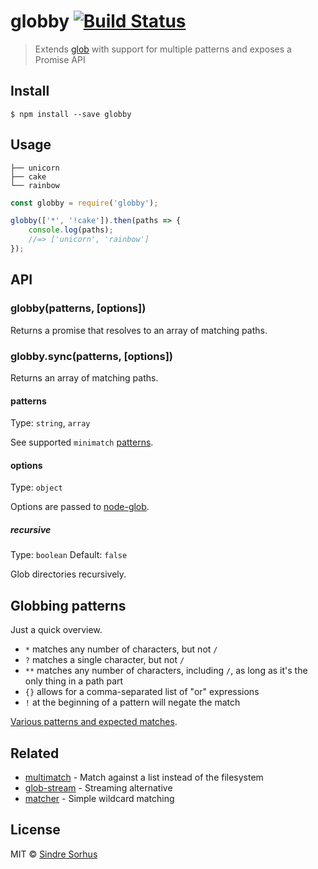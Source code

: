# globby [![Build Status](https://travis-ci.org/sindresorhus/globby.svg?branch=master)](https://travis-ci.org/sindresorhus/globby)

> Extends [glob](https://github.com/isaacs/node-glob) with support for multiple patterns and exposes a Promise API


## Install

```
$ npm install --save globby
```


## Usage

```
├── unicorn
├── cake
└── rainbow
```

```js
const globby = require('globby');

globby(['*', '!cake']).then(paths => {
	console.log(paths);
	//=> ['unicorn', 'rainbow']
});
```


## API

### globby(patterns, [options])

Returns a promise that resolves to an array of matching paths.

### globby.sync(patterns, [options])

Returns an array of matching paths.

#### patterns

Type: `string`, `array`

See supported `minimatch` [patterns](https://github.com/isaacs/minimatch#usage).

#### options

Type: `object`

Options are passed to [node-glob](https://github.com/isaacs/node-glob#options).

##### recursive

Type: `boolean`
Default: `false`

Glob directories recursively.

## Globbing patterns

Just a quick overview.

- `*` matches any number of characters, but not `/`
- `?` matches a single character, but not `/`
- `**` matches any number of characters, including `/`, as long as it's the only thing in a path part
- `{}` allows for a comma-separated list of "or" expressions
- `!` at the beginning of a pattern will negate the match

[Various patterns and expected matches](https://github.com/sindresorhus/multimatch/blob/master/test.js).


## Related

- [multimatch](https://github.com/sindresorhus/multimatch) - Match against a list instead of the filesystem
- [glob-stream](https://github.com/wearefractal/glob-stream) - Streaming alternative
- [matcher](https://github.com/sindresorhus/matcher) - Simple wildcard matching


## License

MIT © [Sindre Sorhus](http://sindresorhus.com)
